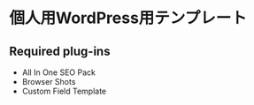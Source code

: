 # 個人用WordPress用テンプレート

## Required plug-ins

* All In One SEO Pack
* Browser Shots
* Custom Field Template